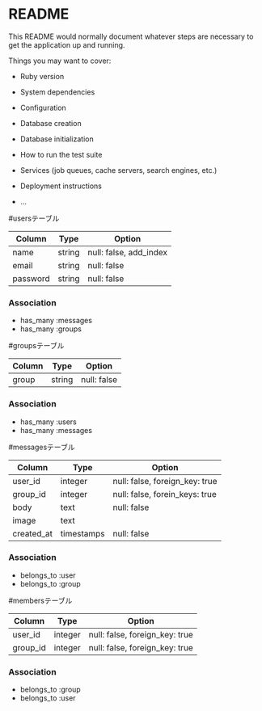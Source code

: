 # README

This README would normally document whatever steps are necessary to get the
application up and running.

Things you may want to cover:

* Ruby version

* System dependencies

* Configuration

* Database creation

* Database initialization

* How to run the test suite

* Services (job queues, cache servers, search engines, etc.)

* Deployment instructions

* ...

#usersテーブル

|Column|Type|Option|
|------|----|------|
|name|string|null: false, add_index|
|email|string|null: false|
|password|string|null: false|

### Association
- has_many :messages
- has_many :groups



#groupsテーブル

|Column|Type|Option|
|------|----|------|
|group|string|null: false|

### Association
- has_many :users
- has_many :messages



#messagesテーブル

|Column|Type|Option|
|------|----|------|
|user_id|integer|null: false, foreign_key: true|
|group_id|integer|null: false, forein_keys: true|
|body|text|null: false|
|image|text||
|created_at|timestamps|null: false|

### Association
- belongs_to :user
- belongs_to :group



#membersテーブル

|Column|Type|Option|
|------|----|------|
|user_id|integer|null: false, foreign_key: true|
|group_id|integer|null: false, foreign_key: true|


### Association
- belongs_to :group
- belongs_to :user
